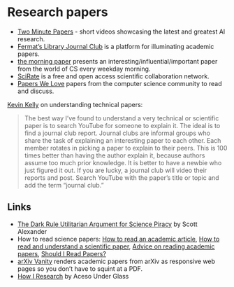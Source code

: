 # Research papers

* [Two Minute Papers](https://www.youtube.com/user/keeroyz) - short videos showcasing the latest and greatest AI research.
* [Fermat’s Library Journal Club](https://fermatslibrary.com/journal_club) is a platform for illuminating academic papers.
* [the morning paper](https://blog.acolyer.org) presents an interesting/influential/important paper from the world of CS every weekday morning.
* [SciRate](https://scirate.com/) is a free and open access scientific collaboration network.
* [Papers We Love](https://github.com/papers-we-love/papers-we-love) papers from the computer science community to read and discuss.

[Kevin Kelly](https://kk.org/) on understanding technical papers:

> The best way I’ve found to understand a very technical or scientific paper is to search YouTube for someone to explain it. The ideal is to find a journal club report. Journal clubs are informal groups who share the task of explaining an interesting paper to each other. Each member rotates in picking a paper to explain to their peers. This is 100 times better than having the author explain it, because authors assume too much prior knowledge. It is better to have a newbie who just figured it out. If you are lucky, a journal club will video their reports and post. Search YouTube with the paper’s title or topic and add the term “journal club.”

## Links

* [The Dark Rule Utilitarian Argument for Science Piracy](https://slatestarcodex.com/2018/03/19/the-dark-rule-utilitarian-argument-for-science-piracy/) by Scott Alexander
* How to read science papers: [How to read an academic article](http://organizationsandmarkets.com/2010/08/31/how-to-read-an-academic-article/), [How to read and understand a scientific paper](http://violentmetaphors.com/2013/08/25/how-to-read-and-understand-a-scientific-paper-2/), [Advice on reading academic papers](https://www.cc.gatech.edu/~akmassey/posts/2012-02-15-advice-on-reading-academic-papers.html), [Should I Read Papers?](http://michaelrbernste.in/2014/10/21/should-i-read-papers.html)
* [arXiv Vanity](https://www.arxiv-vanity.com/) renders academic papers from arXiv as responsive web pages so you don’t have to squint at a PDF.
* [How I Research](https://acesounderglass.com/2019/03/27/how-i-research/) by Aceso Under Glass

